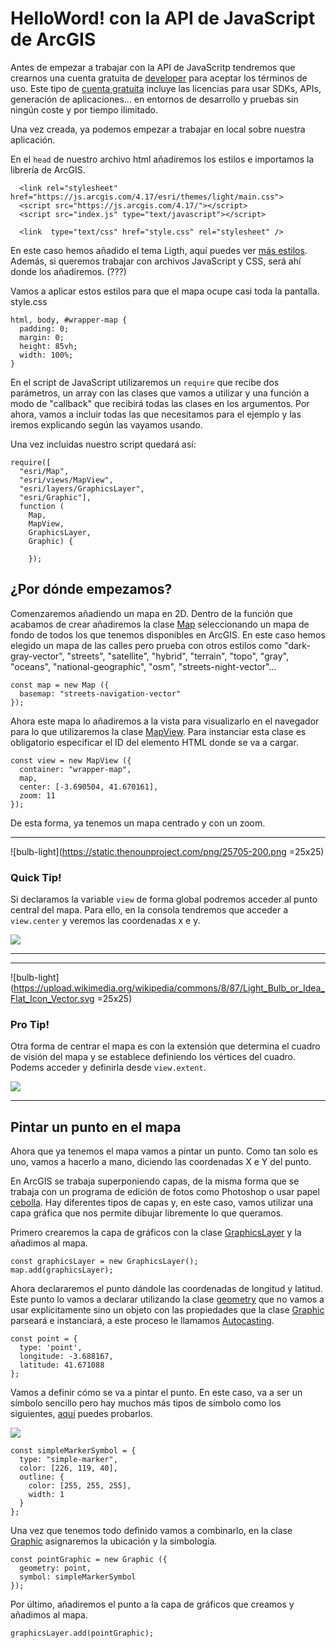 # HelloWord! con la API de JavaScript de ArcGIS

Antes de empezar a trabajar con la API de JavaScritp tendremos que crearnos una cuenta gratuita de [developer](https://developers.arcgis.com/sign-up/) para aceptar los términos de uso. Este tipo de [cuenta gratuita](https://esri-es.github.io/licenciamiento-developers/#/desarrollo/README?id=arcgis-developer-plans-adp) incluye las licencias para usar SDKs, APIs, generación de aplicaciones... en entornos de desarrollo y pruebas sin ningún coste y por tiempo ilimitado.

Una vez creada, ya podemos empezar a trabajar en local sobre nuestra aplicación. 

En el ```head``` de nuestro archivo html añadiremos los estilos e importamos la librería de ArcGIS. 

```
  <link rel="stylesheet" href="https://js.arcgis.com/4.17/esri/themes/light/main.css">
  <script src="https://js.arcgis.com/4.17/"></script>
  <script src="index.js" type="text/javascript"></script>

  <link  type="text/css" href="style.css" rel="stylesheet" />
```

En este caso hemos añadido el tema Ligth, aquí puedes ver [más estilos](https://developers.arcgis.com/javascript/latest/guide/styling/). Además, si queremos trabajar con archivos JavaScript y CSS, será ahí donde los añadiremos. (???)

Vamos a aplicar estos estilos para que el mapa ocupe casi toda la pantalla.
style.css
```
html, body, #wrapper-map { 
  padding: 0; 
  margin: 0; 
  height: 85vh; 
  width: 100%; 
}
```

En el script de JavaScript utilizaremos un ```require``` que recibe dos parámetros, un array con las clases que vamos a utilizar y una función a modo de "callback" que recibirá todas las clases en los argumentos. Por ahora, vamos a incluir todas las que necesitamos para el ejemplo y las iremos explicando según las vayamos usando. 

Una vez incluidas nuestro script quedará así:

```
require([ 
  "esri/Map",  
  "esri/views/MapView", 
  "esri/layers/GraphicsLayer",  
  "esri/Graphic"],  
  function ( 
    Map,  
    MapView,  
    GraphicsLayer,  
    Graphic) { 
      
    });
```

## ¿Por dónde empezamos?

Comenzaremos añadiendo un mapa en 2D. Dentro de la función que acabamos de crear añadiremos la clase [Map](https://developers.arcgis.com/javascript/latest/api-reference/esri-Map.html) seleccionando un mapa de fondo de todos los que tenemos disponibles en ArcGIS. En este caso hemos elegido un mapa de las calles pero prueba con otros estilos como "dark-gray-vector", "streets", "satellite", "hybrid", "terrain", "topo", "gray", "oceans", "national-geographic", "osm", "streets-night-vector"...

```
const map = new Map ({
  basemap: "streets-navigation-vector"
});
```

Ahora este mapa lo añadiremos a la vista para visualizarlo en el navegador para lo que utilizaremos la clase [MapView](https://developers.arcgis.com/javascript/latest/api-reference/esri-views-MapView.html). Para instanciar esta clase es obligatorio especificar el ID del elemento HTML donde se va a cargar.

```
const view = new MapView ({
  container: "wrapper-map",
  map,
  center: [-3.690504, 41.670161], 
  zoom: 11
});
```

De esta forma, ya tenemos un mapa centrado y con un zoom.

***
![bulb-light](https://static.thenounproject.com/png/25705-200.png =25x25)
### Quick Tip!

Si declaramos la variable ```view``` de forma global podremos acceder al punto central del mapa. Para ello, en la consola tendremos que acceder a ```view.center``` y veremos las coordenadas x e y.

![](img/consola-sanSebastian.png)
***

***
![bulb-light](https://upload.wikimedia.org/wikipedia/commons/8/87/Light_Bulb_or_Idea_Flat_Icon_Vector.svg =25x25)
### Pro Tip!

Otra forma de centrar el mapa es con la extensión que determina el cuadro de visión del mapa y se establece definiendo los vértices del cuadro. Podems acceder y definirla desde ```view.extent```.

![](img/extent.png)
***

## Pintar un punto en el mapa

Ahora que ya tenemos el mapa vamos a pintar un punto. Como tan solo es uno, vamos a hacerlo a mano, diciendo las coordenadas X e Y del punto. 

En ArcGIS se trabaja superponiendo capas, de la misma forma que se trabaja con un programa de edición de fotos como Photoshop o usar papel [cebolla](https://www.youtube.com/watch?v=x48dnIRlHwk&ab_channel=CrystalWagner). Hay diferentes tipos de capas y, en este caso, vamos utilizar una capa gráfica que nos permite dibujar libremente lo que queramos.

Primero crearemos la capa de gráficos con la clase [GraphicsLayer](https://developers.arcgis.com/javascript/latest/api-reference/esri-layers-GraphicsLayer.html) y la añadimos al mapa.

```
const graphicsLayer = new GraphicsLayer();
map.add(graphicsLayer);
```

Ahora declararemos el punto dándole las coordenadas de longitud y latitud. Este punto lo vamos a declarar utilizando la clase [geometry](https://developers.arcgis.com/javascript/latest/api-reference/esri-geometry.html) que no vamos a usar explícitamente sino un objeto con las propiedades que la clase [Graphic](https://developers.arcgis.com/javascript/latest/api-reference/esri-Graphic.html) parseará e instanciará, a este proceso le llamamos [Autocasting](https://developers.arcgis.com/javascript/latest/guide/programming-patterns/#autocasting).


```
const point = {
  type: 'point',
  longitude: -3.688167, 
  latitude: 41.671088 
};
```

Vamos a definir cómo se va a pintar el punto. En este caso, va a ser un símbolo sencillo pero hay muchos más tipos de símbolo como los siguientes, [aquí](https://developers.arcgis.com/javascript/3/samples/playground/index.html) puedes probarlos.

![](img/Markers.png)

```
const simpleMarkerSymbol = { 
  type: "simple-marker", 
  color: [226, 119, 40], 
  outline: { 
    color: [255, 255, 255], 
    width: 1 
  } 
}; 
```

Una vez que tenemos todo definido vamos a combinarlo, en la clase [Graphic](https://developers.arcgis.com/javascript/latest/api-reference/esri-Graphic.html) asignaremos la ubicación y la simbología.

```
const pointGraphic = new Graphic ({
  geometry: point,
  symbol: simpleMarkerSymbol
});
```

Por último, añadiremos el punto a la capa de gráficos que creamos y añadimos al mapa.

```
graphicsLayer.add(pointGraphic);
```